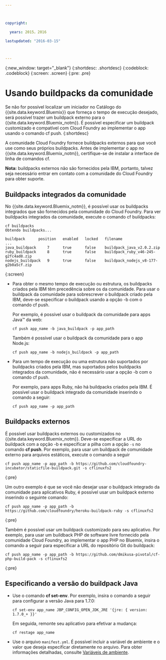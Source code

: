 ```yaml
---

 

copyright:

  years: 2015，2016

lastupdated: "2016-03-15" 



---
```


{:new_window: target="_blank"}
{:shortdesc: .shortdesc}
{:codeblock: .codeblock}
{:screen: .screen}
{:pre: .pre}

# Usando buildpacks da comunidade

Se não for possível localizar um iniciador no Catálogo do {{site.data.keyword.Bluemix}} que forneça o tempo de execução desejado, será possível trazer um buildpack externo para o {{site.data.keyword.Bluemix_notm}}. É possível especificar um buildpack customizado e compatível com Cloud Foundry ao implementar o app usando o comando cf push.
{:shortdesc}

A comunidade Cloud Foundry fornece buildpacks externos para
que você use como seus próprios buildpacks. Antes de
implementar o app no {{site.data.keyword.Bluemix_notm}},
certifique-se de instalar a interface de linha de comandos cf.

**Nota:** buildpacks externos não são fornecidos pela IBM, portanto, talvez seja necessário entrar em contato com a comunidade do Cloud Foundry para obter suporte.

## Buildpacks integrados da comunidade

No {{site.data.keyword.Bluemix_notm}},
é possível usar os buildpacks integrados que são fornecidos pela comunidade do
Cloud Foundry. Para ver buildpacks integrados da comunidade, execute o comando cf buildpacks:

```
cf buildpacks
Obtendo buildpacks...

buildpack      position   enabled   locked   filename
...
java_buildpack     7      true      false    buildpack_java_v2.0.2.zip
ruby_buildpack     8      true      false    buildpack_ruby_v46-245-g2fc4ad8.zip
nodejs_buildpack   9      true      false    buildpack_nodejs_v8-177-g2b0a5cf.zip
```
{:screen}

<ul>

<li>
Para obter o mesmo tempo de execução ou estrutura, os buildpacks criados pela IBM têm precedência sobre os da comunidade. Para usar o buildpack da comunidade para sobrescrever o buildpack criado pela IBM, deve-se especificar o buildpack usando a opção -b com o comando cf push.
<p>Por exemplo, é possível usar o buildpack da comunidade para apps Java™ da web:</p>
<pre class="pre"><code>cf push app_name -b java_buildpack -p app_path</code></pre>
<p>Também é possível usar o buildpack da comunidade para o app Node.js:</p>
<pre class="pre"><code>cf push app_name -b nodejs_buildpack -p app_path</code></pre>
</li>

<li>
<p>Para um tempo de execução ou uma estrutura não suportados por buildpacks criados pela IBM, mas suportados pelos buildpacks integrados da comunidade, não é necessário usar a opção -b com o comando cf push.</p><p>Por exemplo, para apps Ruby, não há buildpacks criados pela IBM. É possível
usar o buildpack integrado da comunidade inserindo o comando a seguir:</p>
<pre class="pre"><code>cf push app_name -p app_path</code></pre>
</li>
</ul>

## Buildpacks externos

É possível usar buildpacks externos ou customizados no {{site.data.keyword.Bluemix_notm}}. Deve-se especificar a URL do buildpack com a opção -b e especificar a pilha com a opção
`-s` no comando **cf push**. Por exemplo, para usar um buildpack de comunidade externo para arquivos estáticos, execute o comando a seguir

```
cf push app_name -p app_path -b https://github.com/cloudfoundry-incubator/staticfile-buildpack.git -s cflinuxfs2
```
{:pre}

Um outro
exemplo é que se você não desejar usar o buildpack integrado da comunidade para aplicativos Ruby,
é possível usar um buildpack externo inserindo o seguinte
comando:

```
cf push app_name -p app_path -b https://github.com/cloudfoundry/heroku-buildpack-ruby -s cflinuxfs2
```
{:pre}

Também é
possível usar um buildpack customizado para seu aplicativo. Por exemplo, para usar um buildback PHP de software livre fornecido pela comunidade Cloud Foundry, ao implementar o app PHP no Bluemix, insira o comando a seguir para especificar a URL do repositório Git do buildpack:

```
cf push app_name -p app_path -b https://github.com/dmikusa-pivotal/cf-php-build-pack -s cflinuxfs2
```
{:pre}

## Especificando a versão do buildpack Java

<ul>
<li>
Use o comando <strong>cf set-env</strong>. Por exemplo, insira o comando a seguir para configurar a versão Java para 1.7.0:
<pre class="pre"><code>cf set-env app_name JBP_CONFIG_OPEN_JDK_JRE &apos;{jre: { version: 1.7.0_+ }}&apos;</code></pre>
<p>Em seguida,
remonte seu aplicativo para efetivar a mudança:</p>
<pre class="pre"><code>cf restage app_name</code></pre>
</li>
<li>
Use o arquivo <code>manifest.yml</code>. É possível incluir a variável de ambiente
e o valor que deseja especificar diretamente
no arquivo. Para obter informações detalhadas, consulte <a href="https://docs.cloudfoundry.org/devguide/deploy-apps/manifest.html#env-block">Variáveis de ambiente</a>.</li></ul>
  

